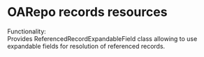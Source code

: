 # OARepo records resources
Functionality: <br>
Provides ReferencedRecordExpandableField class allowing to use expandable fields for resolution of referenced records.